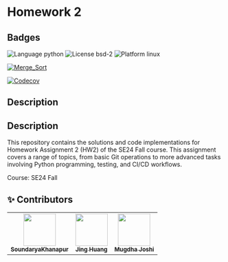 # Homework 2 

## Badges
![Language python](https://img.shields.io/badge/Python-3.13-blue)
![License bsd-2](https://img.shields.io/badge/License-MIT-yellow.svg)
![Platform linux](https://img.shields.io/badge/Linux-✔-green)


[![Merge_Sort](https://img.shields.io/github/workflow/status/Software-Engineering-2024-Group/Homework/homework_2/merge_sort)](https://github.com/Software-Engineering-2024-Group/Homeworks/homework_2/actions/workflows/merge_sort.yml)

[![Codecov](https://codecov.io/gh/Software-Engineering-2024-Group/Homeworks/homework_2/graph/badge.svg?token=UNU21ZEC8U)](https://codecov.io/gh/Software-Engineering-2024-Group/Homeworks/homework_2)


## Description

## Description

This repository contains the solutions and code implementations for Homework Assignment 2 (HW2) of the SE24 Fall course. This assignment covers a range of topics, from basic Git operations to more advanced tasks involving Python programming, testing, and CI/CD workflows.


Course: SE24 Fall

:sparkles: Contributors
---
<table>
  <tr>
    <td align="center"><a href="https://github.com/SoundaryaKhanapur"><img src="https://avatars.githubusercontent.com/u/36791174?v=4" width="75px;" alt=""/><br /><sub><b>SoundaryaKhanapur</b></sub></a><br /></td>
    <td align="center"><a href="https://github.com/Jing27540"><img src="https://avatars.githubusercontent.com/u/131999715?v=4" width="75px;" alt=""/><br /><sub><b>Jing Huang</b></sub></a><br /></td> 
    <td align="center"><a href="https://github.com/mugdhaajoshi"><img src="https://avatars.githubusercontent.com/u/157236410?v=4" width="75px;" alt=""/><br /><sub><b> Mugdha Joshi</b></sub></a><br /></td>
</tr>
</table>



